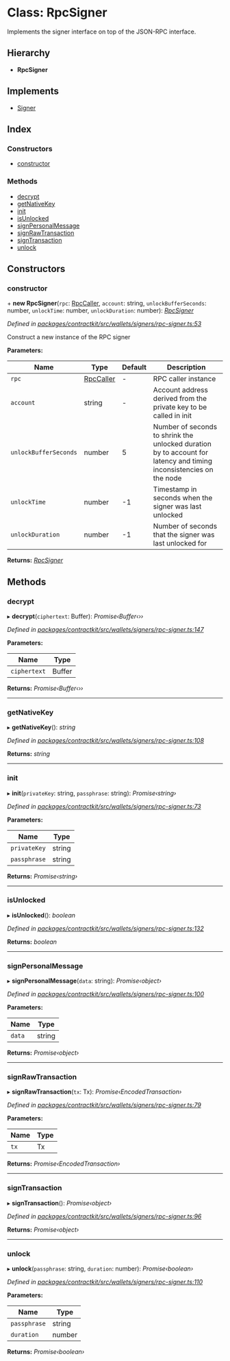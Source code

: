 # Class: RpcSigner

Implements the signer interface on top of the JSON-RPC interface.

## Hierarchy

* **RpcSigner**

## Implements

* [Signer](../interfaces/_wallets_signers_signer_.signer.md)

## Index

### Constructors

* [constructor](_wallets_signers_rpc_signer_.rpcsigner.md#constructor)

### Methods

* [decrypt](_wallets_signers_rpc_signer_.rpcsigner.md#decrypt)
* [getNativeKey](_wallets_signers_rpc_signer_.rpcsigner.md#getnativekey)
* [init](_wallets_signers_rpc_signer_.rpcsigner.md#init)
* [isUnlocked](_wallets_signers_rpc_signer_.rpcsigner.md#isunlocked)
* [signPersonalMessage](_wallets_signers_rpc_signer_.rpcsigner.md#signpersonalmessage)
* [signRawTransaction](_wallets_signers_rpc_signer_.rpcsigner.md#signrawtransaction)
* [signTransaction](_wallets_signers_rpc_signer_.rpcsigner.md#signtransaction)
* [unlock](_wallets_signers_rpc_signer_.rpcsigner.md#unlock)

## Constructors

###  constructor

\+ **new RpcSigner**(`rpc`: [RpcCaller](../interfaces/_utils_rpc_caller_.rpccaller.md), `account`: string, `unlockBufferSeconds`: number, `unlockTime`: number, `unlockDuration`: number): *[RpcSigner](_wallets_signers_rpc_signer_.rpcsigner.md)*

*Defined in [packages/contractkit/src/wallets/signers/rpc-signer.ts:53](https://github.com/celo-org/celo-monorepo/blob/master/packages/contractkit/src/wallets/signers/rpc-signer.ts#L53)*

Construct a new instance of the RPC signer

**Parameters:**

Name | Type | Default | Description |
------ | ------ | ------ | ------ |
`rpc` | [RpcCaller](../interfaces/_utils_rpc_caller_.rpccaller.md) | - | RPC caller instance |
`account` | string | - | Account address derived from the private key to be called in init |
`unlockBufferSeconds` | number | 5 | Number of seconds to shrink the unlocked duration by to account for latency and timing inconsistencies on the node |
`unlockTime` | number | -1 | Timestamp in seconds when the signer was last unlocked |
`unlockDuration` | number | -1 | Number of seconds that the signer was last unlocked for   |

**Returns:** *[RpcSigner](_wallets_signers_rpc_signer_.rpcsigner.md)*

## Methods

###  decrypt

▸ **decrypt**(`ciphertext`: Buffer): *Promise‹Buffer‹››*

*Defined in [packages/contractkit/src/wallets/signers/rpc-signer.ts:147](https://github.com/celo-org/celo-monorepo/blob/master/packages/contractkit/src/wallets/signers/rpc-signer.ts#L147)*

**Parameters:**

Name | Type |
------ | ------ |
`ciphertext` | Buffer |

**Returns:** *Promise‹Buffer‹››*

___

###  getNativeKey

▸ **getNativeKey**(): *string*

*Defined in [packages/contractkit/src/wallets/signers/rpc-signer.ts:108](https://github.com/celo-org/celo-monorepo/blob/master/packages/contractkit/src/wallets/signers/rpc-signer.ts#L108)*

**Returns:** *string*

___

###  init

▸ **init**(`privateKey`: string, `passphrase`: string): *Promise‹string›*

*Defined in [packages/contractkit/src/wallets/signers/rpc-signer.ts:73](https://github.com/celo-org/celo-monorepo/blob/master/packages/contractkit/src/wallets/signers/rpc-signer.ts#L73)*

**Parameters:**

Name | Type |
------ | ------ |
`privateKey` | string |
`passphrase` | string |

**Returns:** *Promise‹string›*

___

###  isUnlocked

▸ **isUnlocked**(): *boolean*

*Defined in [packages/contractkit/src/wallets/signers/rpc-signer.ts:132](https://github.com/celo-org/celo-monorepo/blob/master/packages/contractkit/src/wallets/signers/rpc-signer.ts#L132)*

**Returns:** *boolean*

___

###  signPersonalMessage

▸ **signPersonalMessage**(`data`: string): *Promise‹object›*

*Defined in [packages/contractkit/src/wallets/signers/rpc-signer.ts:100](https://github.com/celo-org/celo-monorepo/blob/master/packages/contractkit/src/wallets/signers/rpc-signer.ts#L100)*

**Parameters:**

Name | Type |
------ | ------ |
`data` | string |

**Returns:** *Promise‹object›*

___

###  signRawTransaction

▸ **signRawTransaction**(`tx`: Tx): *Promise‹EncodedTransaction›*

*Defined in [packages/contractkit/src/wallets/signers/rpc-signer.ts:79](https://github.com/celo-org/celo-monorepo/blob/master/packages/contractkit/src/wallets/signers/rpc-signer.ts#L79)*

**Parameters:**

Name | Type |
------ | ------ |
`tx` | Tx |

**Returns:** *Promise‹EncodedTransaction›*

___

###  signTransaction

▸ **signTransaction**(): *Promise‹object›*

*Defined in [packages/contractkit/src/wallets/signers/rpc-signer.ts:96](https://github.com/celo-org/celo-monorepo/blob/master/packages/contractkit/src/wallets/signers/rpc-signer.ts#L96)*

**Returns:** *Promise‹object›*

___

###  unlock

▸ **unlock**(`passphrase`: string, `duration`: number): *Promise‹boolean›*

*Defined in [packages/contractkit/src/wallets/signers/rpc-signer.ts:110](https://github.com/celo-org/celo-monorepo/blob/master/packages/contractkit/src/wallets/signers/rpc-signer.ts#L110)*

**Parameters:**

Name | Type |
------ | ------ |
`passphrase` | string |
`duration` | number |

**Returns:** *Promise‹boolean›*
